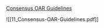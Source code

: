 

 [Consensus OAR Guidelines](https://doi.org/10.1016/j.radonc.2015.07.041)

![[11_Consensus-OAR-Guidelines.pdf]]